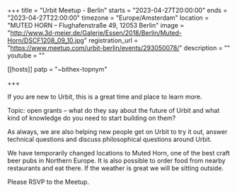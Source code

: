 +++
title = "Urbit Meetup - Berlin"
starts = "2023-04-27T20:00:00"
ends = "2023-04-27T22:00:00"
timezone = "Europe/Amsterdam"
location = "MUTED HORN – Flughafenstraße 49, 12053 Berlin"
image = "http://www.3d-meier.de/Galerie/Essen/2018/Berlin/Muted-Horn/DSCF1208_09_10.jpg"
registration_url = "https://www.meetup.com/urbit-berlin/events/293050078/"
description = ""
youtube = ""

[[hosts]]
patp = "~bithex-topnym"

+++

If you are new to Urbit, this is a great time and place to learn more.

Topic: open grants – what do they say about the future of Urbit and what kind of knowledge do you need to start building on them?

As always, we are also helping new people get on Urbit to try it out, answer technical questions and discuss philosophical questions around Urbit.

We have temporarily changed locations to Muted Horn, one of the best craft beer pubs in Northern Europe. It is also possible to order food from nearby restaurants and eat there. If the weather is great we will be sitting outside.

Please RSVP to the Meetup.

